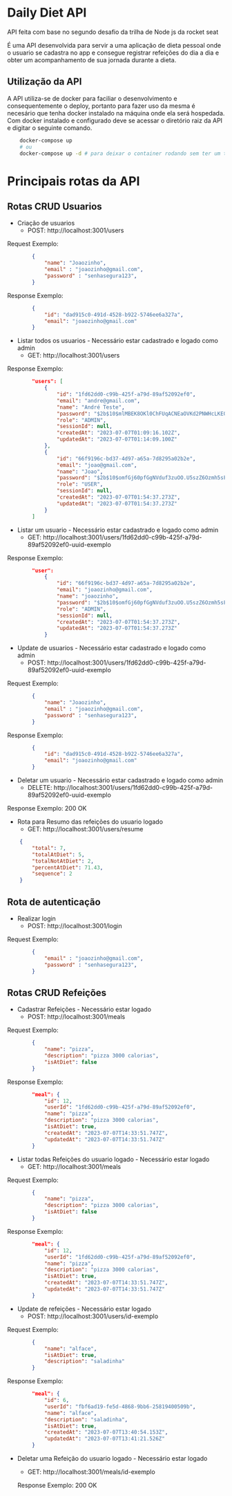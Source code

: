# Daily Diet API

API feita com base no segundo desafio da trilha de Node js da rocket seat


É uma API desenvolvida para servir a uma aplicação de dieta pessoal onde o usuario se cadastra no app e consegue registrar refeições do dia a dia e obter um acompanhamento de sua jornada durante a dieta.

## Utilização da API

A API utiliza-se de docker para faciliar o desenvolvimento e consequentemente o deploy, portanto para fazer uso da mesma é necesário que tenha docker instalado na máquina onde ela será hospedada. Com docker instalado e configurado deve se acessar o diretório raiz da API e digitar o seguinte comando.

~~~bash
    docker-compose up 
    # ou
    docker-compose up -d # para deixar o container rodando sem ter um terminal atrelado ao processo
~~~

# Principais rotas da API

## Rotas CRUD Usuarios

- Criação de usuarios 
    - POST: http://localhost:3001/users

Request Exemplo:
~~~JSON
        {
            "name": "Joaozinho",
            "email" : "joaozinho@gmail.com",
            "password" : "senhasegura123",
        }
~~~
Response Exemplo:
~~~JSON
        {
            "id": "dad915c0-491d-4528-b922-5746ee6a327a",
	        "email": "joaozinho@gmail.com"
        }
~~~
- Listar todos os usuarios - Necessário estar cadastrado e logado como admin
    - GET: http://localhost:3001/users

Response Exemplo:
~~~JSON
        "users": [
            {
                "id": "1fd62dd0-c99b-425f-a79d-89af52092ef0",
                "email": "andre@gmail.com",
                "name": "André Teste",
                "password": "$2b$10$mlMBEK8OKl0ChFUqACNEaOVKd2PNWHcLKE0bsT1sNqXg4YR/pX4PK",
                "role": "ADMIN",
                "sessionId": null,
                "createdAt": "2023-07-07T01:09:16.102Z",
                "updatedAt": "2023-07-07T01:14:09.100Z"
            },
            {
                "id": "66f9196c-bd37-4d97-a65a-7d8295a02b2e",
                "email": "joao@gmail.com",
                "name": "Joao",
                "password": "$2b$10$omfGj60pfGgNVduf3zuOO.U5szZ6Ozmh5sFcLMF.XA24851.DAUGi",
                "role": "USER",
                "sessionId": null,
                "createdAt": "2023-07-07T01:54:37.273Z",
                "updatedAt": "2023-07-07T01:54:37.273Z"
            }
        ]
~~~
- Listar um usuario - Necessário estar cadastrado e logado como admin
    - GET: http://localhost:3001/users/1fd62dd0-c99b-425f-a79d-89af52092ef0-uuid-exemplo

Response Exemplo:
~~~JSON
        "user": 
            {
                "id": "66f9196c-bd37-4d97-a65a-7d8295a02b2e",
                "email": "joaozinho@gmail.com",
                "name": "joaozinho",
                "password": "$2b$10$omfGj60pfGgNVduf3zuOO.U5szZ6Ozmh5sFcLMF.XA24851.DAUGi",
                "role": "ADMIN",
                "sessionId": null,
                "createdAt": "2023-07-07T01:54:37.273Z",
                "updatedAt": "2023-07-07T01:54:37.273Z"
            }
~~~
- Update de usuarios - Necessário estar cadastrado e logado como admin
    - POST: http://localhost:3001/users/1fd62dd0-c99b-425f-a79d-89af52092ef0-uuid-exemplo

Request Exemplo:
~~~JSON
        {
            "name": "Joaozinho",
            "email" : "joaozinho@gmail.com",
            "password" : "senhasegura123",
        }
~~~
Response Exemplo:
~~~JSON
        {
            "id": "dad915c0-491d-4528-b922-5746ee6a327a",
	        "email": "joaozinho@gmail.com"
        }
~~~

- Deletar um usuario - Necessário estar cadastrado e logado como admin
    - DELETE: http://localhost:3001/users/1fd62dd0-c99b-425f-a79d-89af52092ef0-uuid-exemplo

Response Exemplo: 200 OK

- Rota para Resumo das refeições do usuario logado
    - GET: http://localhost:3001/users/resume
~~~JSON
    {
        "total": 7,
        "totalAtDiet": 5,
        "totalNotAtDiet": 2,
        "percentAtDiet": 71.43,
        "sequence": 2
    }
~~~

## Rota de autenticação

- Realizar login
    - POST: http://localhost:3001/login

Request Exemplo:
~~~JSON
        {
            "email" : "joaozinho@gmail.com",
            "password" : "senhasegura123",
        }
~~~

## Rotas CRUD Refeições

- Cadastrar Refeições - Necessário estar logado
    - POST: http://localhost:3001/meals

Request Exemplo:
~~~JSON
        {
            "name": "pizza",
            "description": "pizza 3000 calorias",
            "isAtDiet": false
        }
~~~
Response Exemplo:
~~~JSON
        "meal": {
            "id": 12,
            "userId": "1fd62dd0-c99b-425f-a79d-89af52092ef0",
            "name": "pizza",
            "description": "pizza 3000 calorias",
            "isAtDiet": true,
            "createdAt": "2023-07-07T14:33:51.747Z",
            "updatedAt": "2023-07-07T14:33:51.747Z"
	    }
~~~

- Listar todas Refeições do usuario logado - Necessário estar logado
    - GET: http://localhost:3001/meals

Request Exemplo:
~~~JSON
        {
            "name": "pizza",
            "description": "pizza 3000 calorias",
            "isAtDiet": false
        }
~~~
Response Exemplo:
~~~JSON
        "meal": {
            "id": 12,
            "userId": "1fd62dd0-c99b-425f-a79d-89af52092ef0",
            "name": "pizza",
            "description": "pizza 3000 calorias",
            "isAtDiet": true,
            "createdAt": "2023-07-07T14:33:51.747Z",
            "updatedAt": "2023-07-07T14:33:51.747Z"
	    }
~~~

- Update de refeições - Necessário estar logado
    - POST: http://localhost:3001/users/id-exemplo

Request Exemplo:
~~~JSON
        {
            "name": "alface",
            "isAtDiet": true,
            "description": "saladinha"
        }
~~~
Response Exemplo:
~~~JSON
        "meal": {
            "id": 6,
            "userId": "fbf6ad19-fe5d-4868-9bb6-25819400509b",
            "name": "alface",
            "description": "saladinha",
            "isAtDiet": true,
            "createdAt": "2023-07-07T13:40:54.153Z",
            "updatedAt": "2023-07-07T13:41:21.526Z"
	    }
~~~

- Deletar uma Refeição do usuario logado - Necessário estar logado
    - GET: http://localhost:3001/meals/id-exemplo

    Response Exemplo: 200 OK
